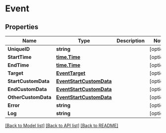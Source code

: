 # Event

## Properties
Name | Type | Description | Notes
------------ | ------------- | ------------- | -------------
**UniqueID** | **string** |  | [optional] 
**StartTime** | [**time.Time**](time.Time.md) |  | [optional] 
**EndTime** | [**time.Time**](time.Time.md) |  | [optional] 
**Target** | [**EventTarget**](Event_Target.md) |  | [optional] 
**StartCustomData** | [**EventStartCustomData**](Event_StartCustomData.md) |  | [optional] 
**EndCustomData** | [**EventStartCustomData**](Event_StartCustomData.md) |  | [optional] 
**OtherCustomData** | [**EventStartCustomData**](Event_StartCustomData.md) |  | [optional] 
**Error** | **string** |  | [optional] 
**Log** | **string** |  | [optional] 

[[Back to Model list]](../README.md#documentation-for-models) [[Back to API list]](../README.md#documentation-for-api-endpoints) [[Back to README]](../README.md)


